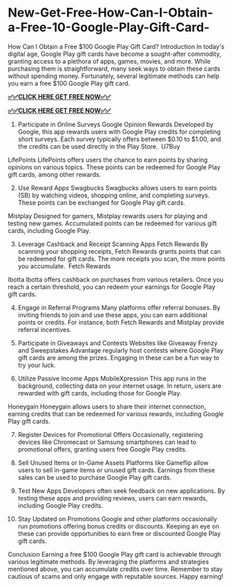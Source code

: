 # New-Get-Free-How-Can-I-Obtain-a-Free-10-Google-Play-Gift-Card-

How Can I Obtain a Free $100 Google Play Gift Card?
Introduction
In today's digital age, Google Play gift cards have become a sought-after commodity, granting access to a plethora of apps, games, movies, and more. While purchasing them is straightforward, many seek ways to obtain these cards without spending money. Fortunately, several legitimate methods can help you earn a free $100 Google Play gift card.​

**[✅✅CLICK HERE GET FREE NOW✅✅](https://tinyurl.com/google-play-free-gift-cardaaa)**

**[✅✅CLICK HERE GET FREE NOW✅✅](https://tinyurl.com/google-play-free-gift-cardaaa)**


1. Participate in Online Surveys
Google Opinion Rewards
Developed by Google, this app rewards users with Google Play credits for completing short surveys. Each survey typically offers between $0.10 to $1.00, and the credits can be used directly in the Play Store. ​
U7Buy

LifePoints
LifePoints offers users the chance to earn points by sharing opinions on various topics. These points can be redeemed for Google Play gift cards, among other rewards. ​

2. Use Reward Apps
Swagbucks
Swagbucks allows users to earn points (SB) by watching videos, shopping online, and completing surveys. These points can be exchanged for Google Play gift cards. ​

Mistplay
Designed for gamers, Mistplay rewards users for playing and testing new games. Accumulated points can be redeemed for various gift cards, including Google Play. ​

3. Leverage Cashback and Receipt Scanning Apps
Fetch Rewards
By scanning your shopping receipts, Fetch Rewards grants points that can be redeemed for gift cards. The more receipts you scan, the more points you accumulate. ​
Fetch Rewards

Ibotta
Ibotta offers cashback on purchases from various retailers. Once you reach a certain threshold, you can redeem your earnings for Google Play gift cards. ​

4. Engage in Referral Programs
Many platforms offer referral bonuses. By inviting friends to join and use these apps, you can earn additional points or credits. For instance, both Fetch Rewards and Mistplay provide referral incentives. ​

5. Participate in Giveaways and Contests
Websites like Giveaway Frenzy and Sweepstakes Advantage regularly host contests where Google Play gift cards are among the prizes. Engaging in these can be a fun way to try your luck. ​

6. Utilize Passive Income Apps
MobileXpression
This app runs in the background, collecting data on your internet usage. In return, users are rewarded with gift cards, including those for Google Play. ​

Honeygain
Honeygain allows users to share their internet connection, earning credits that can be redeemed for various rewards, including Google Play gift cards. ​

7. Register Devices for Promotional Offers
Occasionally, registering devices like Chromecast or Samsung smartphones can lead to promotional offers, granting users free Google Play credits. ​

8. Sell Unused Items or In-Game Assets
Platforms like Gameflip allow users to sell in-game items or unused gift cards. Earnings from these sales can be used to purchase Google Play gift cards. ​

9. Test New Apps
Developers often seek feedback on new applications. By testing these apps and providing reviews, users can earn rewards, including Google Play credits. ​

10. Stay Updated on Promotions
Google and other platforms occasionally run promotions offering bonus credits or discounts. Keeping an eye on these can provide opportunities to earn free or discounted Google Play gift cards. ​

Conclusion
Earning a free $100 Google Play gift card is achievable through various legitimate methods. By leveraging the platforms and strategies mentioned above, you can accumulate credits over time. Remember to stay cautious of scams and only engage with reputable sources. Happy earning!
